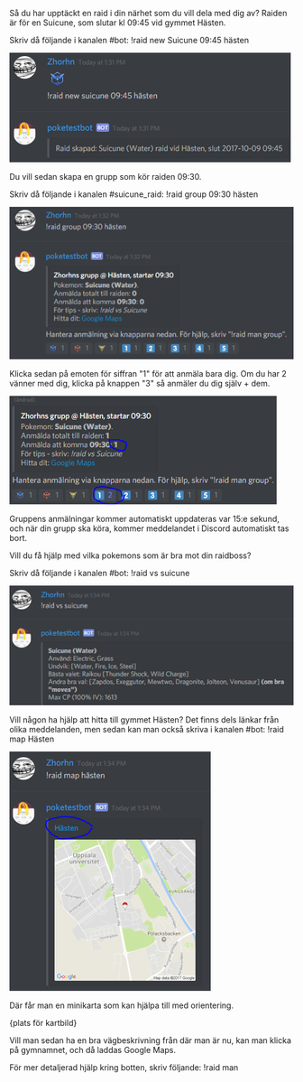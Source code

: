 Så du har upptäckt en raid i din närhet som du vill dela med dig av? Raiden är för en Suicune, som slutar kl 09:45 vid gymmet Hästen.

Skriv då följande i kanalen #bot:
!raid new Suicune 09:45 hästen

![Create](started1.png)

Du vill sedan skapa en grupp som kör raiden 09:30.

Skriv då följande i kanalen #suicune_raid:
!raid group 09:30 hästen

![Group](started2.png)

Klicka sedan på emoten för siffran "1" för att anmäla bara dig. Om du har 2 vänner med dig, klicka på knappen "3" så anmäler du dig själv + dem.

![Signup](started3.png)

Gruppens anmälningar kommer automatiskt uppdateras var 15:e sekund, och när din grupp ska köra, kommer meddelandet i Discord automatiskt tas bort.

Vill du få hjälp med vilka pokemons som är bra mot din raidboss?

Skriv då följande i kanalen #bot:
!raid vs suicune

![Vs](started4.png)


Vill någon ha hjälp att hitta till gymmet Hästen? Det finns dels länkar från olika meddelanden, men sedan kan man också skriva i kanalen #bot:
!raid map Hästen

![Map](started5.png)

Där får man en minikarta som kan hjälpa till med orientering. 

{plats för kartbild}

Vill man sedan ha en bra vägbeskrivning från där man är nu, kan man klicka på gymnamnet, och då laddas Google Maps.

För mer detaljerad hjälp kring botten, skriv följande:
!raid man 
